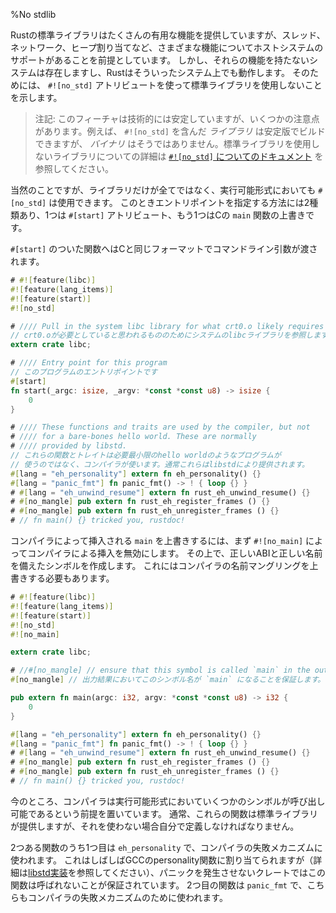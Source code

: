 %No stdlib
<!-- % No stdlib -->

<!-- Rust’s standard library provides a lot of useful functionality, but assumes -->
<!-- support for various features of its host system: threads, networking, heap -->
<!-- allocation, and others. There are systems that do not have these features, -->
<!-- however, and Rust can work with those too! To do so, we tell Rust that we -->
<!-- don’t want to use the standard library via an attribute: `#![no_std]`. -->
Rustの標準ライブラリはたくさんの有用な機能を提供していますが、スレッド、ネットワーク、ヒープ割り当てなど、さまざまな機能についてホストシステムのサポートがあることを前提としています。
しかし、それらの機能を持たないシステムは存在しますし、Rustはそういったシステム上でも動作します。
そのためには、 `#![no_std]` アトリビュートを使って標準ライブラリを使用しないことを示します。

<!-- > Note: This feature is technically stable, but there are some caveats. For -->
<!-- > one, you can build a `#![no_std]` _library_ on stable, but not a _binary_. -->
<!-- > For details on libraries without the standard library, see [the chapter on -->
<!-- > `#![no_std]`](using-rust-without-the-standard-library.html) -->
> 注記: このフィーチャは技術的には安定していますが、いくつかの注意点があります。例えば、 `#![no_std]` を含んだ _ライブラリ_ は安定版でビルドできますが、 _バイナリ_ はそうではありません。標準ライブラリを使用しないライブラリについての詳細は [`#![no_std]` についてのドキュメント](using-rust-without-the-standard-library.html) を参照してください。

<!-- Obviously there's more to life than just libraries: one can use -->
<!-- `#[no_std]` with an executable, controlling the entry point is -->
<!-- possible in two ways: the `#[start]` attribute, or overriding the -->
<!-- default shim for the C `main` function with your own. -->
当然のことですが、ライブラリだけが全てではなく、実行可能形式においても `#[no_std]` は使用できます。
このときエントリポイントを指定する方法には2種類あり、1つは `#[start]` アトリビュート、もう1つはCの `main` 関数の上書きです。

<!-- The function marked `#[start]` is passed the command line parameters -->
<!-- in the same format as C: -->
`#[start]` のついた関数へはCと同じフォーマットでコマンドライン引数が渡されます。

```rust
# #![feature(libc)]
#![feature(lang_items)]
#![feature(start)]
#![no_std]

# //// Pull in the system libc library for what crt0.o likely requires
// crt0.oが必要としていると思われるもののためにシステムのlibcライブラリを参照します。
extern crate libc;

# //// Entry point for this program
// このプログラムのエントリポイントです
#[start]
fn start(_argc: isize, _argv: *const *const u8) -> isize {
    0
}

# //// These functions and traits are used by the compiler, but not
# //// for a bare-bones hello world. These are normally
# //// provided by libstd.
// これらの関数とトレイトは必要最小限のhello worldのようなプログラムが
// 使うのではなく、コンパイラが使います。通常これらはlibstdにより提供されます。
#[lang = "eh_personality"] extern fn eh_personality() {}
#[lang = "panic_fmt"] fn panic_fmt() -> ! { loop {} }
# #[lang = "eh_unwind_resume"] extern fn rust_eh_unwind_resume() {}
# #[no_mangle] pub extern fn rust_eh_register_frames () {}
# #[no_mangle] pub extern fn rust_eh_unregister_frames () {}
# // fn main() {} tricked you, rustdoc!
```

<!-- To override the compiler-inserted `main` shim, one has to disable it -->
<!-- with `#![no_main]` and then create the appropriate symbol with the -->
<!-- correct ABI and the correct name, which requires overriding the -->
<!-- compiler's name mangling too: -->
コンパイラによって挿入される `main` を上書きするには、まず `#![no_main]` によってコンパイラによる挿入を無効にします。
その上で、正しいABIと正しい名前を備えたシンボルを作成します。
これにはコンパイラの名前マングリングを上書きする必要もあります。

```rust
# #![feature(libc)]
#![feature(lang_items)]
#![feature(start)]
#![no_std]
#![no_main]

extern crate libc;

# //#[no_mangle] // ensure that this symbol is called `main` in the output
#[no_mangle] // 出力結果においてこのシンボル名が `main` になることを保証します。

pub extern fn main(argc: i32, argv: *const *const u8) -> i32 {
    0
}

#[lang = "eh_personality"] extern fn eh_personality() {}
#[lang = "panic_fmt"] fn panic_fmt() -> ! { loop {} }
# #[lang = "eh_unwind_resume"] extern fn rust_eh_unwind_resume() {}
# #[no_mangle] pub extern fn rust_eh_register_frames () {}
# #[no_mangle] pub extern fn rust_eh_unregister_frames () {}
# // fn main() {} tricked you, rustdoc!
```


<!-- The compiler currently makes a few assumptions about symbols which are available -->
<!-- in the executable to call. Normally these functions are provided by the standard -->
<!-- library, but without it you must define your own. -->
今のところ、コンパイラは実行可能形式においていくつかのシンボルが呼び出し可能であるという前提を置いています。
通常、これらの関数は標準ライブラリが提供しますが、それを使わない場合自分で定義しなければなりません。

<!-- The first of these two functions, `eh_personality`, is used by the -->
<!-- failure mechanisms of the compiler. This is often mapped to GCC's -->
<!-- personality function (see the -->
<!-- [libstd implementation](../std/rt/unwind/index.html) for more -->
<!-- information), but crates which do not trigger a panic can be assured -->
<!-- that this function is never called. The second function, `panic_fmt`, is -->
<!-- also used by the failure mechanisms of the compiler. -->
2つある関数のうち1つ目は `eh_personality` で、コンパイラの失敗メカニズムに使われます。
これはしばしばGCCのpersonality関数に割り当てられますが（詳細は[libstd実装](../std/rt/unwind/index.html)を参照してください）、パニックを発生させないクレートではこの関数は呼ばれないことが保証されています。
2つ目の関数は `panic_fmt` で、こちらもコンパイラの失敗メカニズムのために使われます。
